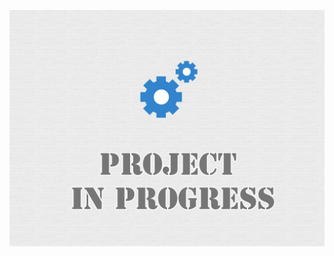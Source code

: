 ![alt text](https://github.com/TomLaz/js-animated-landing-page/blob/main/public/progress.jpg)
<h1 />